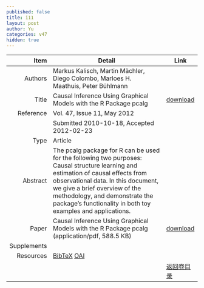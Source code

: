 ```yaml
---
published: false
title: i11
layout: post
author: Yu
categories: v47
hidden: true
---
```


| Item | Detail | Link |
|---:|---|---|
| Authors | Markus Kalisch, Martin Mächler, Diego Colombo, Marloes H. Maathuis, Peter Bühlmann| |
| Title |Causal Inference Using Graphical Models with the R Package pcalg | [download](http://www.jstatsoft.org/v47/i11/paper) |
| Reference |Vol. 47, Issue 11, May 2012 | |
| | Submitted 2010-10-18, Accepted 2012-02-23| | 
| Type | Article| |
| Abstract | The pcalg package for R can be used for the following two purposes: Causal structure learning and estimation of causal effects from observational data. In this document, we give a brief overview of the methodology, and demonstrate the package’s functionality in both toy examples and applications.| |
| Paper | Causal Inference Using Graphical Models with the R Package pcalg  (application/pdf, 588.5 KB)| [download](http://www.jstatsoft.org/v47/i11/paper) |
| Supplements | | |
| Resources | [BibTeX](http://www.jstatsoft.org/v47/i11/bibtex) [OAI](http://www.jstatsoft.org/oai?verb=GetRecord&identifier=oai.jstatsoft/v47/i11&prefix=oai_dc)| |
| |  | [返回卷目录]({{site.baseurl}}/volume/v47.html) |